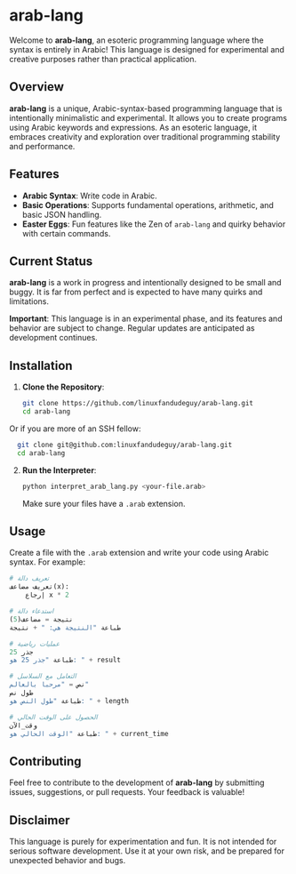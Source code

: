 
# arab-lang

Welcome to **arab-lang**, an esoteric programming language where the syntax is entirely in Arabic! This language is designed for experimental and creative purposes rather than practical application.

## Overview

**arab-lang** is a unique, Arabic-syntax-based programming language that is intentionally minimalistic and experimental. It allows you to create programs using Arabic keywords and expressions. As an esoteric language, it embraces creativity and exploration over traditional programming stability and performance.

## Features

- **Arabic Syntax**: Write code in Arabic.
- **Basic Operations**: Supports fundamental operations, arithmetic, and basic JSON handling.
- **Easter Eggs**: Fun features like the Zen of `arab-lang` and quirky behavior with certain commands.

## Current Status

**arab-lang** is a work in progress and intentionally designed to be small and buggy. It is far from perfect and is expected to have many quirks and limitations. 

**Important**: This language is in an experimental phase, and its features and behavior are subject to change. Regular updates are anticipated as development continues.

## Installation

1. **Clone the Repository**:
   ```sh
   git clone https://github.com/linuxfandudeguy/arab-lang.git   
   cd arab-lang
   ```  
 Or if you are more of an SSH fellow:
  
 ```sh
   git clone git@github.com:linuxfandudeguy/arab-lang.git
   cd arab-lang
   ```

2. **Run the Interpreter**:
   ```sh
   python interpret_arab_lang.py <your-file.arab>
   ```

   Make sure your files have a `.arab` extension.

## Usage

Create a file with the `.arab` extension and write your code using Arabic syntax. For example:

```python
# تعريف دالة
تعريف مضاعف(x):
    إرجاع x * 2

# استدعاء دالة
نتيجة = مضاعف(5)
طباعة "النتيجة هي: " + نتيجة

# عمليات رياضية
جذر 25
طباعة "جذر 25 هو: " + result

# التعامل مع السلاسل
نص = "مرحبا بالعالم"
طول نص
طباعة "طول النص هو: " + length

# الحصول على الوقت الحالي
وقت_الآن
طباعة "الوقت الحالي هو: " + current_time
```

## Contributing

Feel free to contribute to the development of **arab-lang** by submitting issues, suggestions, or pull requests. Your feedback is valuable!

## Disclaimer

This language is purely for experimentation and fun. It is not intended for serious software development. Use it at your own risk, and be prepared for unexpected behavior and bugs.




